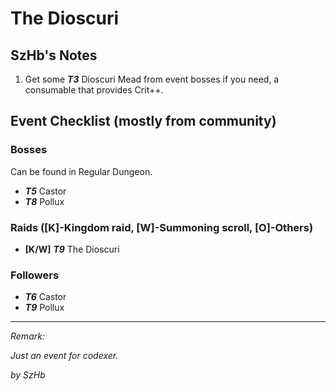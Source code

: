 # The Dioscuri

## SzHb's Notes
1. Get some ***T3*** Dioscuri Mead from event bosses if you need, a consumable that provides Crit++.

## Event Checklist (mostly from community)

### Bosses

Can be found in Regular Dungeon.

- ***T5*** Castor
- ***T8*** Pollux

### Raids ([K]-Kingdom raid, [W]-Summoning scroll, [O]-Others)

- **[K/W]** ***T9*** The Dioscuri

### Followers

- ***T6*** Castor
- ***T9*** Pollux

---

*Remark:*

*Just an event for codexer.*

*by SzHb*
